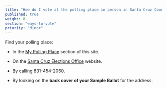 ```yaml
---
title: "How do I vote at the polling place in person in Santa Cruz County?"
published: true
weight: 8
section: "ways-to-vote"
priority: "Minor"
---
```


Find your polling place:  

- In the [My Polling Place](#section-my-polling-place) section of this site.  

- On the [Santa Cruz Elections Office](http://www.co.santa-cruz.ca.us/ele/jun16/root0607/) website.  

- By calling 831-454-2060.  

- By looking on the **back cover of your Sample Ballot** for the address.  
